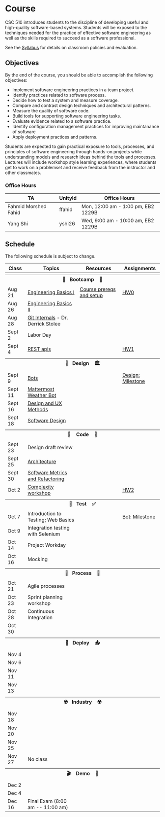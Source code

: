 # Course

CSC 510 introduces students to the discipline of developing useful and high-quality software-based systems. Students will be exposed to the techniques needed for the practice of effective software engineering as well as the skills required to succeed as a software professional. 

See the [Syllabus](https://github.com/CSC-510/Course/blob/master/Syllabus.md) for details on classroom policies and evaluation.

## Objectives

By the end of the course, you should be able to accomplish the following objectives:

* Implement software engineering practices in a team project.
* Identify practices related to software process.
* Decide how to test a system and measure coverage.
* Compare and contrast design techniques and architectural patterns.
* Measure the quality of software code.
* Build tools for supporting software engineering tasks.
* Evaluate evidence related to a software practice.
* Identify configuration management practices for improving maintanance of software
* Apply deployment practices and patterns.

Students are expected to gain practical exposure to tools, processes, and principles of software engineering through hands-on projects while understanding models and research ideas behind the tools and processes.  Lectures will include workshop style learning experiences, where students get to work on a problemset and receive feedback from the instructor and other classmates.

### Office Hours

|TA|UnityId|Office Hours|
|---|---|---|
|Fahmid Morshed Fahid| ffahid |Mon, 12:00 am - 1:00 pm, EB2 1229B|
|Yang Shi| yshi26 |Wed, 9:00 am - 10:00 am, EB2 1229B|

## Schedule

The following schedule is subject to change.

| Class    | Topics                           |  Resources | Assignments       |
|----------|----------------------------------|------------|----------------  |
| <tr><th colspan=4> 🥾&nbsp;&nbsp;&nbsp;Bootcamp&nbsp;&nbsp;&nbsp; 🥾</th></tr> |
| Aug 21 | [Engineering Basics I](https://github.com/chrisparnin/EngineeringBasics) | [Course prereqs and setup](https://github.com/CSC-DevOps/profile#opunit) | [HW0](HW/HW0.md) |
| Aug 26 | [Engineering Basics II](https://github.com/chrisparnin/EngineeringBasics)
| Aug 28 | [Git Internals](https://stolee.dev/docs/git.pdf) - Dr. Derrick Stolee
| Sept 2 | Labor Day
| Sept 4 | [REST apis](https://github.com/CSC-510/REST#introduction) | | [HW1](HW/HW1.md)
| <tr><th colspan=4>🎨&nbsp;&nbsp;&nbsp;Design&nbsp;&nbsp;&nbsp; 🏛️</th></tr> |
| Sept 9  | [Bots](https://docs.google.com/presentation/d/1JClXhqNX8ufzmxoDpVPCLRDlqu4tUkvbJgwYICw70kM/edit)     | | [Design: Milestone](Project/DESIGN.md)
| Sept 11 | [Mattermost Weather Bot](https://github.com/CSC-510/WeatherBot) 
| Sept 16 | [Design and UX Methods](https://docs.google.com/presentation/d/1p7KIlIAO0baASfrmdXDdw4xCsRiVDLvuUsNy5GVfuWo/edit#slide=id.p)
| Sept 18 | [Software Design](https://docs.google.com/presentation/d/1maQNf-PvZrx8lTEmyH9hvGhYduOK0UgqLqosyQQ4rt4/edit) 
| <tr><th colspan=4>🚧 &nbsp;&nbsp;&nbsp;Code&nbsp;&nbsp;&nbsp; 🚧</th></tr>    |
| Sept 23 | Design draft review
| Sept 25 | [Architecture](https://docs.google.com/presentation/d/1maQNf-PvZrx8lTEmyH9hvGhYduOK0UgqLqosyQQ4rt4/edit)   
| Sept 30 | [Software Metrics and Refactoring](https://docs.google.com/presentation/d/1pEGl_fwq_NYSXyWdmKYfRWXRvcXmWtV6wsP3wTZdr3A/edit)
| Oct  2  | [Complexity workshop](https://github.com/CSC-510/Complexity) | | [HW2](HW/HW4.md)
| <tr><th colspan=4>🧪&nbsp;&nbsp;&nbsp;Test&nbsp;&nbsp;&nbsp; ✅</th></tr>    |
| Oct  7  | Introduction to Testing; Web Basics  | | [Bot: Milestone](Project/BOT.md)
| Oct  9  | Integration testing with Selenium
| Oct  14  | Project Workday
| Oct  16  | Mocking
| <tr><th colspan=4>🧷&nbsp;&nbsp;&nbsp;Process&nbsp;&nbsp;&nbsp; 🧯</th></tr>
| Oct  21  | Agile processes
| Oct  23  | Sprint planning workshop
| Oct  28  | Continuous Integration 
| Oct  30  | 
| <tr><th colspan=4>🚀&nbsp;&nbsp;&nbsp;Deploy&nbsp;&nbsp;&nbsp; 📤</th></tr> |
| Nov  4   | 
| Nov  6   |
| Nov 11   | 
| Nov 13   | 
| <tr><th colspan=4>☢️&nbsp;&nbsp;&nbsp;Industry&nbsp;&nbsp;&nbsp;  ☢️</th></tr>
| Nov 18   |
| Nov 20   |
| Nov 25 |
| Nov 27 | No class | 
| <tr><th colspan=4>🎬 &nbsp;&nbsp;&nbsp;Demo&nbsp;&nbsp;&nbsp;  💯</th></tr> 
| Dec 2  |  |  |
| Dec 4  |  |  |
| Dec 16 | Final Exam (8:00 am -- 11:00 am) | |





